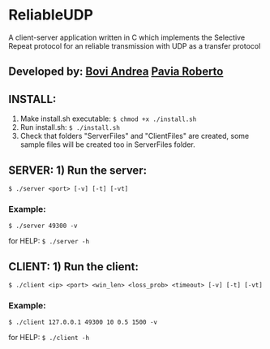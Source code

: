 # ReliableUDP
A client-server application written in C which implements the Selective Repeat protocol for an reliable transmission with UDP as a transfer protocol

## Developed by: [Bovi Andrea](https://github.com/kambei) [Pavia Roberto](https://github.com/bloodsky)

## INSTALL:
1) Make install.sh executable: ```$ chmod +x ./install.sh```
2) Run install.sh: ```$ ./install.sh```
3) Check that folders "ServerFiles" and "ClientFiles" are created,
	some sample files will be created too in ServerFiles folder.


## SERVER: 1) Run the server:
```
$ ./server <port> [-v] [-t] [-vt]
```
### Example: 
```
$ ./server 49300 -v
```
for HELP: ```$ ./server -h```

## CLIENT: 1) Run the client:
```
$ ./client <ip> <port> <win_len> <loss_prob> <timeout> [-v] [-t] [-vt]
```
### Example: 
```
$ ./client 127.0.0.1 49300 10 0.5 1500 -v
```
for HELP: ```$ ./client -h```
